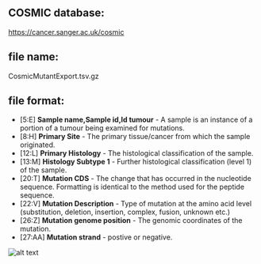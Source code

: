 ## COSMIC database:
  https://cancer.sanger.ac.uk/cosmic

## file name:
  CosmicMutantExport.tsv.gz
  
## file format:
  - [5:E] **Sample name,Sample id,Id tumour** - A sample is an instance of a portion of a tumour being examined for mutations.
  - [8:H] **Primary Site** - The primary tissue/cancer from which the sample originated.
  - [12:L] **Primary Histology** - The histological classification of the sample.
  - [13:M] **Histology Subtype 1** - Further histological classification (level 1) of the sample.
  - [20:T] **Mutation CDS** - The change that has occurred in the nucleotide sequence. Formatting is identical to the method used for the peptide sequence.
  - [22:V] **Mutation Description** - Type of mutation at the amino acid level (substitution, deletion, insertion, complex, fusion, unknown etc.)
  - [26:Z] **Mutation genome position** - The genomic coordinates of the mutation.
  - [27:AA] **Mutation strand** - postive or negative.


![alt text](https://github.com/minashaigan/MS_cLDA/blob/master/data.png)
